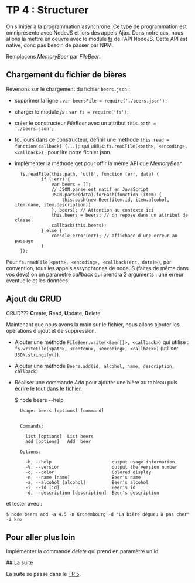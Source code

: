# TP 4 : Structurer

On s'initier à la programmation asynchrone. Ce type de programmation est
omniprésente avec NodeJS et lors des appels Ajax. Dans notre cas, nous allons
la mettre en oeuvre avec le module [fs](https://nodejs.org/api/fs.html)
de l'API NodeJS.  Cette API est native, donc pas besoin de passer par NPM.

Remplaçons *MemoryBeer* par *FileBeer*.

## Chargement du fichier de bières

Revenons sur le chargement du fichier `beers.json` :

- supprimer la ligne : `var beersFile = require('./beers.json');`
- charger le module *fs* : `var fs = require('fs');`
- créer le constructeur *FileBeer* avec un attribut `this.path = './beers.json';`
- toujours dans ce constructeur, définir une méthode `this.read = function(callback) {...};` qui utilise `fs.readFile(<path>, <encoding>, <callback>);` pour lire notre fichier json.
- implémenter la méthode get pour offir la même API que *MemoryBeer*


        fs.readFile(this.path, 'utf8', function (err, data) {
                if (!err) {
                    var beers = [];
                    // JSON.parse est natif en JavaScript
                    JSON.parse(data).forEach(function (item) {
                        this.push(new Beer(item.id, item.alcohol, item.name, item.description))
                    }, beers); // Attention au contexte ici
                    this.beers = beers; // on repose dans un attribut de classe
                    callback(this.beers);
                } else {
                    console.error(err); // affichage d'une erreur au passage
                }
        });

Pour `fs.readFile(<path>, <encoding>, <callback(err, data)>)`, par convention,
tous les appels assynchrones de nodeJS (faites de même dans vos devs) on
un paramètre *callback* qui prendra 2 arguments : une erreur éventuelle
et les données.

## Ajout du CRUD

CRUD??? **C**reate, **R**ead, **U**pdate, **D**elete.

Maintenant que nous avons la main sur le fichier, nous allons ajouter les
opérations d'ajout et de suppression.

- Ajouter une méthode `FileBeer.write(<Beer[]>, <callback>)` qui utilise :
`fs.writeFile(<path>, <contenu>, <encoding>, <callback>)` (utiliser `JSON.stringify()`).
- Ajouter une méthode `Beers.add(id, alcohol, name, description, callback)`
- Réaliser une commande *Add* pour ajouter une bière au tableau puis écrire le tout
dans le fichier.

    $ node beers --help

        Usage: beers [options] [command]


        Commands:

          list [options]  List beers
          add [options]   Add  beer

        Options:

          -h, --help                       output usage information
          -V, --version                    output the version number
          -c, --color                      Colored display
          -n, --name [name]                Beer's name
          -a, --alcohol [alcohol]          Beer's alcohol
          -i, --id [id]                    Beer's id
          -d, --description [description]  Beer's description

et tester avec :

    $ node beers add -a 4.5 -n Kronembourg -d "La bière dégueu à pas cher" -i kro

## Pour aller plus loin

Implémenter la commande *delete* qui prend en paramètre un id.

## La suite

La suite se passe dans le [TP 5](../tp5).
